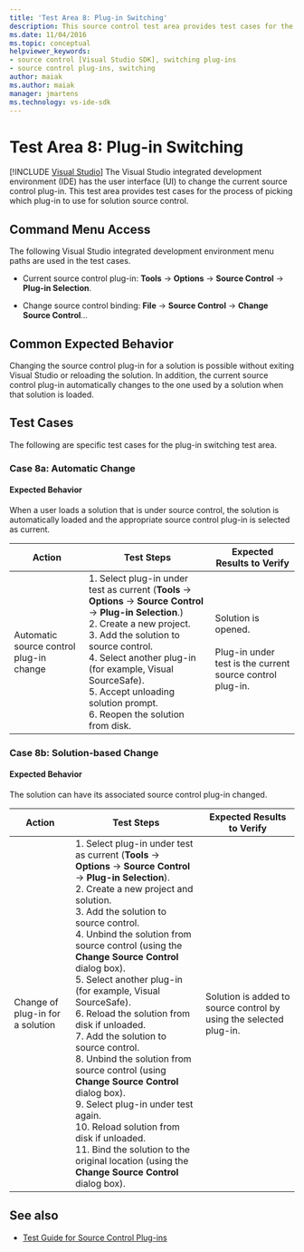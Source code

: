 ```yaml
---
title: 'Test Area 8: Plug-in Switching'
description: This source control test area provides test cases for the process of picking which plug-in to use for solution source control in Visual Studio.
ms.date: 11/04/2016
ms.topic: conceptual
helpviewer_keywords:
- source control [Visual Studio SDK], switching plug-ins
- source control plug-ins, switching
author: maiak
ms.author: maiak
manager: jmartens
ms.technology: vs-ide-sdk
---
```

# Test Area 8: Plug-in Switching

 [!INCLUDE [Visual Studio](~/includes/applies-to-version/vs-windows-only.md)]
The Visual Studio integrated development environment (IDE) has the user interface (UI) to change the current source control plug-in. This test area provides test cases for the process of picking which plug-in to use for solution source control.

## Command Menu Access
 The following Visual Studio integrated development environment menu paths are used in the test cases.

- Current source control plug-in: **Tools** -> **Options** -> **Source Control** -> **Plug-in Selection**.

- Change source control binding: **File** -> **Source Control** -> **Change Source Control**...

## Common Expected Behavior
 Changing the source control plug-in for a solution is possible without exiting Visual Studio or reloading the solution. In addition, the current source control plug-in automatically changes to the one used by a solution when that solution is loaded.

## Test Cases
 The following are specific test cases for the plug-in switching test area.

### Case 8a: Automatic Change

#### Expected Behavior
 When a user loads  a solution that is under source control, the solution is automatically loaded and the appropriate source control plug-in is selected as current.

| Action | Test Steps | Expected Results to Verify |
| - | - | - |
| Automatic source control plug-in change | 1.  Select plug-in under test as current (**Tools** -> **Options** -> **Source Control** -> **Plug-in Selection**.)<br />2.  Create a new project.<br />3.  Add the solution to source control.<br />4.  Select another plug-in (for example, Visual SourceSafe).<br />5.  Accept unloading solution prompt.<br />6.  Reopen the solution from disk. | Solution is opened.<br /><br /> Plug-in under test is the current source control plug-in. |

### Case 8b: Solution-based Change

#### Expected Behavior
 The solution can have its associated source control plug-in changed.

| Action | Test Steps | Expected Results to Verify |
|----------------------------------| - | - |
| Change of plug-in for a solution | 1.  Select plug-in under test as current (**Tools** -> **Options** -> **Source Control** -> **Plug-in Selection**).<br />2.  Create a new project and solution.<br />3.  Add the solution to source control.<br />4.  Unbind the solution from source control (using the **Change Source Control** dialog box).<br />5.  Select another plug-in (for example, Visual SourceSafe).<br />6.  Reload the solution from disk if unloaded.<br />7.  Add the solution to source control.<br />8.  Unbind the solution from source control (using **Change Source Control** dialog box).<br />9. Select plug-in under test again.<br />10. Reload solution from disk if unloaded.<br />11. Bind the solution to the original location (using the **Change Source Control** dialog box). | Solution is added to source control by using the selected plug-in. |

## See also
- [Test Guide for Source Control Plug-ins](../../extensibility/internals/test-guide-for-source-control-plug-ins.md)
